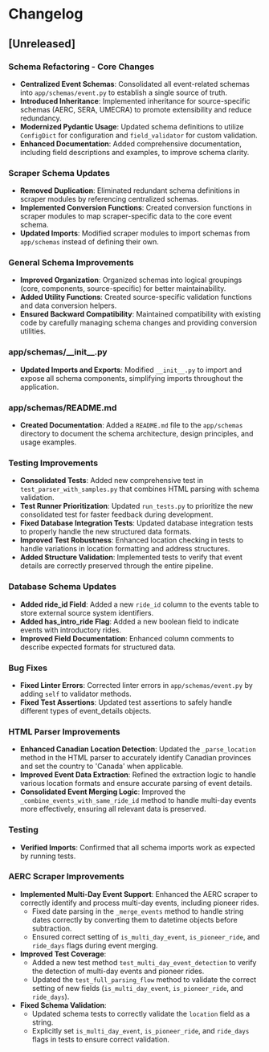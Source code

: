 # Changelog

## [Unreleased]

### Schema Refactoring - Core Changes

- **Centralized Event Schemas**: Consolidated all event-related schemas into `app/schemas/event.py` to establish a single source of truth.
- **Introduced Inheritance**: Implemented inheritance for source-specific schemas (AERC, SERA, UMECRA) to promote extensibility and reduce redundancy.
- **Modernized Pydantic Usage**: Updated schema definitions to utilize `ConfigDict` for configuration and `field_validator` for custom validation.
- **Enhanced Documentation**: Added comprehensive documentation, including field descriptions and examples, to improve schema clarity.

### Scraper Schema Updates

- **Removed Duplication**: Eliminated redundant schema definitions in scraper modules by referencing centralized schemas.
- **Implemented Conversion Functions**: Created conversion functions in scraper modules to map scraper-specific data to the core event schema.
- **Updated Imports**: Modified scraper modules to import schemas from `app/schemas` instead of defining their own.

### General Schema Improvements

- **Improved Organization**: Organized schemas into logical groupings (core, components, source-specific) for better maintainability.
- **Added Utility Functions**: Created source-specific validation functions and data conversion helpers.
- **Ensured Backward Compatibility**: Maintained compatibility with existing code by carefully managing schema changes and providing conversion utilities.

### app/schemas/\_\_init\_\_.py

- **Updated Imports and Exports**: Modified `__init__.py` to import and expose all schema components, simplifying imports throughout the application.

### app/schemas/README.md

- **Created Documentation**: Added a `README.md` file to the `app/schemas` directory to document the schema architecture, design principles, and usage examples.

### Testing Improvements

- **Consolidated Tests**: Added new comprehensive test in `test_parser_with_samples.py` that combines HTML parsing with schema validation.
- **Test Runner Prioritization**: Updated `run_tests.py` to prioritize the new consolidated test for faster feedback during development.
- **Fixed Database Integration Tests**: Updated database integration tests to properly handle the new structured data formats.
- **Improved Test Robustness**: Enhanced location checking in tests to handle variations in location formatting and address structures.
- **Added Structure Validation**: Implemented tests to verify that event details are correctly preserved through the entire pipeline.

### Database Schema Updates

- **Added ride_id Field**: Added a new `ride_id` column to the events table to store external source system identifiers.
- **Added has_intro_ride Flag**: Added a new boolean field to indicate events with introductory rides.
- **Improved Field Documentation**: Enhanced column comments to describe expected formats for structured data.

### Bug Fixes

- **Fixed Linter Errors**: Corrected linter errors in `app/schemas/event.py` by adding `self` to validator methods.
- **Fixed Test Assertions**: Updated test assertions to safely handle different types of event_details objects.

### HTML Parser Improvements

- **Enhanced Canadian Location Detection**: Updated the `_parse_location` method in the HTML parser to accurately identify Canadian provinces and set the country to 'Canada' when applicable.
- **Improved Event Data Extraction**: Refined the extraction logic to handle various location formats and ensure accurate parsing of event details.
- **Consolidated Event Merging Logic**: Improved the `_combine_events_with_same_ride_id` method to handle multi-day events more effectively, ensuring all relevant data is preserved.

### Testing

- **Verified Imports**: Confirmed that all schema imports work as expected by running tests.

### AERC Scraper Improvements

- **Implemented Multi-Day Event Support**: Enhanced the AERC scraper to correctly identify and process multi-day events, including pioneer rides.
    - Fixed date parsing in the `_merge_events` method to handle string dates correctly by converting them to datetime objects before subtraction.
    - Ensured correct setting of `is_multi_day_event`, `is_pioneer_ride`, and `ride_days` flags during event merging.
- **Improved Test Coverage**:
    - Added a new test method `test_multi_day_event_detection` to verify the detection of multi-day events and pioneer rides.
    - Updated the `test_full_parsing_flow` method to validate the correct setting of new fields (`is_multi_day_event`, `is_pioneer_ride`, and `ride_days`).
- **Fixed Schema Validation**:
    - Updated schema tests to correctly validate the `location` field as a string.
    - Explicitly set `is_multi_day_event`, `is_pioneer_ride`, and `ride_days` flags in tests to ensure correct validation.
